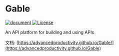 # Gable
[![document][document-image]][document-link]
[![License][license-badge]](LICENSE.md)

[license]: https://github.com/AdvancedProductivity/Gable/blob/main/LICENSE
[license-badge]: https://img.shields.io/badge/license-Apache%202-blue

[document-image]: https://github.com/AdvancedProductivity/Gable/actions/workflows/vuepress-deploy.yml/badge.svg
[document-link]: https://advancedproductivity.github.io/Gable/

An API platform for building and using APIs

文档: [https://advancedproductivity.github.io/Gable/](https://advancedproductivity.github.io/Gable)